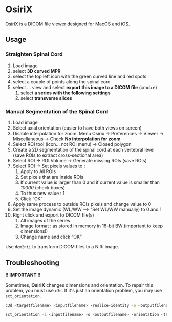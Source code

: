 # OsiriX

[OsiriX](https://www.osirix-viewer.com/) is a DICOM file viewer designed for MacOS and iOS.

## Usage

### Straighten Spinal Cord <a id="straighten_spinal_cord"></a>

1. Load image
2. select **3D curved MPR**
3. select the top left icon with the green curved line and red spots
4. select a couple of points along the spinal cord
5. select … view and select **export this image to a DICOM file** \(cmd+e\)
   1. select **a series with the following settings**
   2. select **transverse slices**

### Manual Segmentation of the Spinal Cord <a id="manual_segmentation_of_the_spinal_cord"></a>

1. Load image
2. Select axial orientation \(easier to have both views on screen\)
3. Disable interpolation for zoom. Menu Osirix → Preferences → Viewer → Miscellaneous → Check **No interpolation for zoom**
4. Select ROI tool \(icon… not ROI menu\) → Closed polygon
5. Create a 2D segmentation of the spinal cord at each vertebral level \(save ROIs to extract cross-sectional area\)
6. Select ROI → ROI Volume → Generate missing ROIs \(save ROIs\)
7. Select ROI → Set pixels values to :
   1. Apply to All ROIs
   2. Set pixels that are Inside ROIs
   3. If current value is larger than 0 and if current value is smaller than _10000_ \(check boxes\)
   4. To thus new value : 1
   5. Click “OK”
8. Apply same process to outside ROIs pixels and change value to 0
9. Set the image dynamic \(WL/WW –&gt; “Set WL/WW manually\) to 0 and 1
10. Right click and export to DICOM file\(s\)
    1. All images of the series
    2. Image format : as stored in memory in 16-bit BW \(important to keep dimensions!\)
    3. Change name and click “OK”

Use `dcm2nii` to transform DICOM files to a Nifti image.

## Troubleshooting

**!! IMPORTANT !!**

Sometimes, **OsiriX** changes dimensions and orientation. To repair this problem, you must use `c3d`. If it's just an orientation problem, you may use `sct_orientation`.

```bash
c3d <targetfilename> <inputfilename> -reslice-identity -o <outputfilename>
```

```bash
sct_orientation -i <inputfilename> -o <outputfilename> -orientation <three letter code of target orientation>
```

